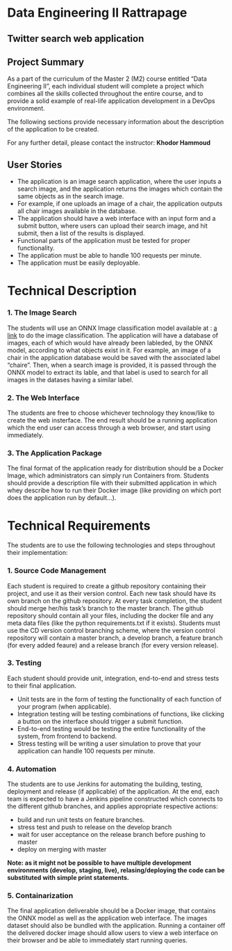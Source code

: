 # Data Engineering II Rattrapage
## **Twitter search web application** 

## Project Summary

As a part of the curriculum of the Master 2 (M2) course entitled “Data Engineering II”, each individual student 
will complete a project which combines all the skills collected throughout the entire course, 
and to provide a solid example of real-life application development in a DevOps environment.

The following sections provide necessary information about the description of the application  to be created.

For any further detail, please contact the instructor: **Khodor Hammoud**

## User Stories
* The application is an image search application, where the user inputs a search image, and 
the application returns the images which contain the same objects as in the search image. 
* For example, if one uploads an image of a chair, the application outputs all chair images 
available in the database.
* The application should have a web interface with an input form and a submit button, where 
users can upload their search image, and hit submit, then a list of the results is displayed.
* Functional parts of the application must be tested for proper functionality.
* The application must be able to handle 100 requests per minute.
* The application must be easily deployable.

# Technical Description
### 1. The Image Search
The students will use an ONNX Image classification model available at : 
[a link](https://github.com/onnx/models#image_classification) to do the image classification.
The application will have a database of images, each of which would have already been lableded, by
the ONNX model, according to what objects exist in it. For example, an image of a chair in the 
application database would be saved with the associated label “chaire”. Then, when a search image 
is provided, it is passed through the ONNX model to extract its lable, and that label is used to 
search for all images in the datases having a similar label.

### 2. The Web Interface
The students are free to choose whichever technology they know/like to create the web insterface. 
The end result should be a running application which the end user can access through a web 
browser, and start using immediately.

### 3. The Application Package
The final format of the application ready for distribution should be a Docker Image, which 
administrators can simply run Containers from. Students should provide a description file with their 
submitted application in which whey describe how to run their Docker image (like providing on 
which port does the application run by default…).

# Technical Requirements
The students are to use the following technologies and steps throughout their implementation:

### 1. Source Code Management
Each student is required to create a github repository containing their project, and use it as their version control. Each new task should have its own branch on the github repository. At every task completion, the student should merge her/his task’s branch to the master branch. The github repository should contain all your files, including the docker file and any meta data files (like the python requirements.txt if it exists).
Students must use the CD version control branching scheme, where the version control repository will contain a master branch, a develop branch, a feature branch (for every added feaure) and a release branch (for every version release).


### 3. Testing
Each student should provide unit, integration, end-to-end and stress tests to their final application.
- Unit tests are in the form of testing the functionality of each function of your program (when applicable).
- Integration testing will be testing combinations of functions, like clicking a button on the interface should trigger a submit function.
- End-to-end testing would be testing the entire functionality of the system, from frontend to backend.
- Stress testing will be writing a user simulation to prove that your application can handle 100 requests per minute.

### 4. Automation
The students are to use Jenkins for automating the building, testing, deployment and release (if applicable) of the application. At the end, each team is expected to have a Jenkins pipeline constructed which connects to the different github branches, and applies appropriate respective actions:
* build and run unit tests on feature branches.
* stress test and push to release on the develop branch
* wait for user acceptance on the release branch before pushing to master
* deploy on merging with master

**Note: as it might not be possible to have multiple development environments (develop, staging, live), relasing/deploying the code can be substituted with simple print statements.**

### 5. Containarization
The final application deliverable should be a Docker image, that contains the ONNX model as well 
as the application web interface. The images dataset should also be bundled with the application. 
Running a container off the delivered docker image should allow users to view a web interface on 
their browser and be able to immediately start running queries.
